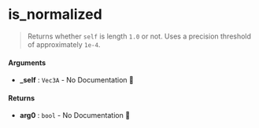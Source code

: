# is\_normalized

>  Returns whether `self` is length `1.0` or not.
>  Uses a precision threshold of approximately `1e-4`.

#### Arguments

- **\_self** : `Vec3A` \- No Documentation 🚧

#### Returns

- **arg0** : `bool` \- No Documentation 🚧